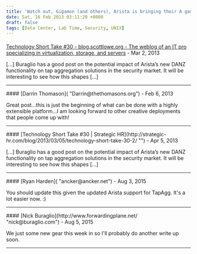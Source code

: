 ```yaml
---
title: 'Watch out, Gigamon (and others), Arista is bringing their A game'
date: Sat, 16 Feb 2013 03:11:20 +0000
draft: false
tags: [Data Center, Lab Time, Security, UNIX]
---
```



#### 
[Technology Short Take #30 - blog.scottlowe.org - The weblog of an IT pro specializing in virtualization, storage, and servers](http://blog.scottlowe.org/2013/03/05/technology-short-take-30/ "") - <time datetime="2013-03-05 17:18:37">Mar 2, 2013</time>

\[...\] Buraglio has a good post on the potential impact of Arista’s new DANZ functionality on tap aggregation solutions in the security market. It will be interesting to see how this shapes \[...\]
<hr />
#### 
[Darrin Thomason]( "Darrin@thethomasons.org") - <time datetime="2013-02-16 13:35:56">Feb 6, 2013</time>

Great post...this is just the beginning of what can be done with a highly extensible platform...I am looking forward to other creative deployments that people come up with!
<hr />
#### 
[Technology Short Take #30 | Strategic HR](http://strategic-hr.com/blog/2013/03/05/technology-short-take-30-2/ "") - <time datetime="2013-04-19 16:20:23">Apr 5, 2013</time>

\[...\] Buraglio has a good post on the potential impact of Arista’s new DANZ functionality on tap aggregation solutions in the security market. It will be interesting to see how this shapes \[...\]
<hr />
#### 
[Ryan Harden]( "ancker@ancker.net") - <time datetime="2015-08-05 10:41:00">Aug 3, 2015</time>

You should update this given the updated Arista support for TapAgg. It's a lot easier now. :)
<hr />
#### 
[Nick Buraglio](http://www.forwardingplane.net/ "nick@buraglio.com") - <time datetime="2015-08-07 09:42:00">Aug 5, 2015</time>

We just some new gear this week in so I'll probably do another write up soon.
<hr />
